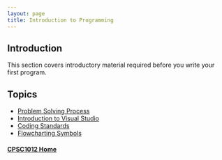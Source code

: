 ```yaml
---
layout: page
title: Introduction to Programming
---
```


## Introduction
This section covers introductory material required before you write your first program.

## Topics
* [Problem Solving Process](problem-solving.md)
* [Introduction to Visual Studio](visual-studio.md)
* [Coding Standards](coding-standards.md)
* [Flowcharting Symbols](flowchart-symbols.md)

#### [CPSC1012 Home](../)
